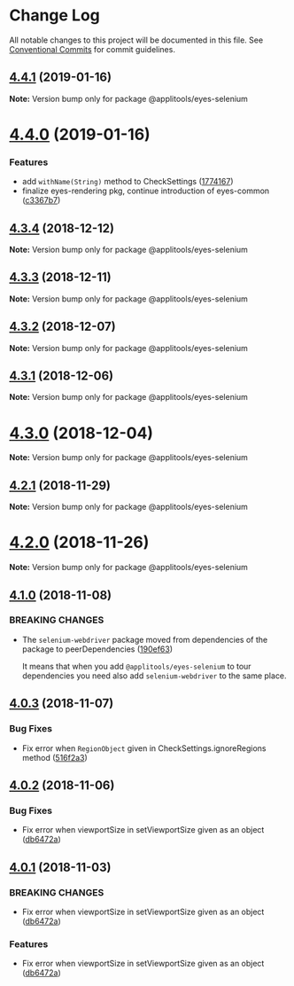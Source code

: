 # Change Log

All notable changes to this project will be documented in this file.
See [Conventional Commits](https://conventionalcommits.org) for commit guidelines.

## [4.4.1](https://github.com/applitools/eyes.sdk.javascript1/compare/@applitools/eyes-selenium@4.4.0...@applitools/eyes-selenium@4.4.1) (2019-01-16)

**Note:** Version bump only for package @applitools/eyes-selenium





# [4.4.0](https://github.com/applitools/eyes.sdk.javascript1/compare/@applitools/eyes-selenium@4.3.4...@applitools/eyes-selenium@4.4.0) (2019-01-16)


### Features

* add `withName(String)` method to CheckSettings ([1774167](https://github.com/applitools/eyes.sdk.javascript1/commit/1774167))
* finalize eyes-rendering pkg, continue introduction of eyes-common ([c3367b7](https://github.com/applitools/eyes.sdk.javascript1/commit/c3367b7))





## [4.3.4](https://github.com/applitools/eyes.sdk.javascript1/compare/@applitools/eyes-selenium@4.3.3...@applitools/eyes-selenium@4.3.4) (2018-12-12)

**Note:** Version bump only for package @applitools/eyes-selenium





## [4.3.3](https://github.com/applitools/eyes.sdk.javascript1/compare/@applitools/eyes-selenium@4.3.2...@applitools/eyes-selenium@4.3.3) (2018-12-11)

**Note:** Version bump only for package @applitools/eyes-selenium





## [4.3.2](https://github.com/applitools/eyes.sdk.javascript1/compare/@applitools/eyes-selenium@4.3.1...@applitools/eyes-selenium@4.3.2) (2018-12-07)

**Note:** Version bump only for package @applitools/eyes-selenium





## [4.3.1](https://github.com/applitools/eyes.sdk.javascript1/compare/@applitools/eyes-selenium@4.3.0...@applitools/eyes-selenium@4.3.1) (2018-12-06)

**Note:** Version bump only for package @applitools/eyes-selenium





# [4.3.0](https://github.com/applitools/eyes.sdk.javascript1/compare/@applitools/eyes-selenium@4.2.1...@applitools/eyes-selenium@4.3.0) (2018-12-04)

**Note:** Version bump only for package @applitools/eyes-selenium





## [4.2.1](https://github.com/applitools/eyes.sdk.javascript1/compare/@applitools/eyes-selenium@4.2.0...@applitools/eyes-selenium@4.2.1) (2018-11-29)

**Note:** Version bump only for package @applitools/eyes-selenium





# [4.2.0](https://github.com/applitools/eyes.sdk.javascript1/compare/@applitools/eyes-selenium@4.1.0...@applitools/eyes-selenium@4.2.0) (2018-11-26)

**Note:** Version bump only for package @applitools/eyes-selenium





## [4.1.0](https://github.com/applitools/eyes.sdk.javascript1/compare/v4.0.3...v4.1.0) (2018-11-08)


### BREAKING CHANGES

* The `selenium-webdriver` package moved from dependencies of the package to peerDependencies ([190ef63](https://github.com/lerna/lerna/commit/190ef63))

  It means that when you add `@applitools/eyes-selenium` to tour dependencies you need also add `selenium-webdriver` to the same place.





## [4.0.3](https://github.com/applitools/eyes.sdk.javascript1/compare/v4.0.2...v4.0.3) (2018-11-07)


### Bug Fixes

* Fix error when `RegionObject` given in CheckSettings.ignoreRegions method ([516f2a3](https://github.com/lerna/lerna/commit/516f2a3))





## [4.0.2](https://github.com/applitools/eyes.sdk.javascript1/compare/v4.0.1...v4.0.2) (2018-11-06)


### Bug Fixes

* Fix error when viewportSize in setViewportSize given as an object ([db6472a](https://github.com/lerna/lerna/commit/db6472a))





## [4.0.1](https://github.com/applitools/eyes.sdk.javascript1/compare/eyes.selenium-v1.9.0-alpha...v4.0.1) (2018-11-03)


### BREAKING CHANGES

* Fix error when viewportSize in setViewportSize given as an object ([db6472a](https://github.com/lerna/lerna/commit/db6472a))


### Features

* Fix error when viewportSize in setViewportSize given as an object ([db6472a](https://github.com/lerna/lerna/commit/db6472a))
